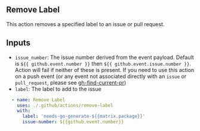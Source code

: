 ## Remove Label

This action removes a specified label to an issue or pull request.

## Inputs
* `issue_number`: The issue number derived from the event payload. Default is `${{ github.event.number }}` then `${{ github.event.issue.number }}`. Action will fail if neither of these is present. If you need to use this action on a push event (or any event not associated directly with an `issue` or `pull_request`, please see [gh-find-current-pr](https://github.com/jwalton/gh-find-current-pr))
* `label`: The label to add to the issue


```yaml
  - name: Remove Label
    uses: ./.github/actions/remove-label
    with:
      label: 'needs-go-generate-${{matrix.package}}'
      issue-number: ${{github.event.number}}
```
